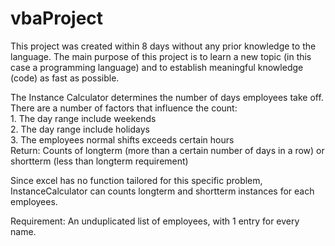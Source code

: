 # vbaProject
This project was created within 8 days without any prior knowledge to the language. The main purpose of this project is to learn a new topic (in this case a programming language) and to establish meaningful knowledge (code) as fast as possible.                                  
            
The Instance Calculator determines the number of days employees take off. There are a number of factors that influence the count:        
    1. The day range include weekends  
    2. The day range include holidays            
    3. The employees normal shifts exceeds certain hours    
Return: Counts of longterm (more than a certain number of days in a row) or shortterm (less than longterm requirement)  
        
Since excel has no function tailored for this specific problem, InstanceCalculator can counts longterm and shortterm instances for each employees.      
   
Requirement: An unduplicated list of employees, with 1 entry for every name.    
  
  
